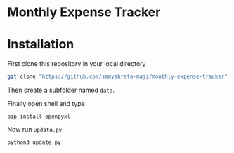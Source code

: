 # Monthly Expense Tracker


# Installation
First clone this repository in your local directory
``` bash
git clone "https://github.com/samyabrata-maji/monthly-expense-tracker" 
```
Then create a subfolder named `data`.

Finally open shell and type
```
pip install openpyxl
```

Now run `update.py`
``` 
python3 update.py
```